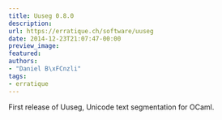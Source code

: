 ```yaml
---
title: Uuseg 0.8.0
description:
url: https://erratique.ch/software/uuseg
date: 2014-12-23T21:07:47-00:00
preview_image:
featured:
authors:
- "Daniel B\xFCnzli"
tags:
- erratique
---
```


<p>First release of Uuseg, Unicode text segmentation for OCaml.</p>
